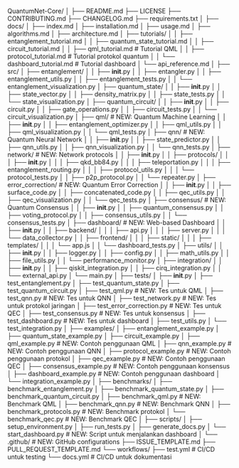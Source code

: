 QuantumNet-Core/
│
├── README.md
├── LICENSE
├── CONTRIBUTING.md
├── CHANGELOG.md
├── requirements.txt
│
├── docs/
│   ├── index.md
│   ├── installation.md
│   ├── usage.md
│   ├── algorithms.md
│   ├── architecture.md
│   ├── tutorials/
│   │   ├── entanglement_tutorial.md
│   │   ├── quantum_state_tutorial.md
│   │   ├── circuit_tutorial.md
│   │   ├── qml_tutorial.md         # Tutorial QML
│   │   ├── protocol_tutorial.md    # Tutorial protokol quantum
│   │   └── dashboard_tutorial.md   # Tutorial dashboard
│   └── api_reference.md
│
├── src/
│   ├── entanglement/
│   │   ├── __init__.py
│   │   ├── entangler.py
│   │   ├── entanglement_utils.py
│   │   ├── entanglement_tests.py
│   │   └── entanglement_visualization.py
│   ├── quantum_state/
│   │   ├── __init__.py
│   │   ├── state_vector.py
│   │   ├── density_matrix.py
│   │   ├── state_tests.py
│   │   └── state_visualization.py
│   ├── quantum_circuit/
│   │   ├── __init__.py
│   │   ├── circuit.py
│   │   ├── gate_operations.py
│   │   ├── circuit_tests.py
│   │   └── circuit_visualization.py
│   ├── qml/                       # NEW: Quantum Machine Learning
│   │   ├── __init__.py
│   │   ├── entanglement_optimizer.py
│   │   ├── qml_utils.py
│   │   ├── qml_visualization.py
│   │   └── qml_tests.py
│   ├── qnn/                       # NEW: Quantum Neural Network
│   │   ├── __init__.py
│   │   ├── state_predictor.py
│   │   ├── qnn_utils.py
│   │   ├── qnn_visualization.py
│   │   └── qnn_tests.py
│   ├── network/                   # NEW: Network protocols
│   │   ├── __init__.py
│   │   ├── protocols/
│   │   │   ├── __init__.py
│   │   │   ├── qkd_bb84.py
│   │   │   ├── teleportation.py
│   │   │   ├── entanglement_routing.py
│   │   │   ├── protocol_utils.py
│   │   │   └── protocol_tests.py
│   │   ├── p2p_protocol.py
│   │   └── repeater.py
│   ├── error_correction/          # NEW: Quantum Error Correction
│   │   ├── __init__.py
│   │   ├── surface_code.py
│   │   ├── concatenated_code.py
│   │   ├── qec_utils.py
│   │   ├── qec_visualization.py
│   │   └── qec_tests.py
│   ├── consensus/                 # NEW: Quantum Consensus
│   │   ├── __init__.py
│   │   ├── quantum_consensus.py
│   │   ├── voting_protocol.py
│   │   ├── consensus_utils.py
│   │   └── consensus_tests.py
│   ├── dashboard/                 # NEW: Web-based Dashboard
│   │   ├── __init__.py
│   │   ├── backend/
│   │   │   ├── api.py
│   │   │   ├── server.py
│   │   │   └── data_collector.py
│   │   ├── frontend/
│   │   │   ├── static/
│   │   │   ├── templates/
│   │   │   └── app.js
│   │   └── dashboard_tests.py
│   ├── utils/
│   │   ├── __init__.py
│   │   ├── logger.py
│   │   ├── config.py
│   │   ├── math_utils.py
│   │   ├── file_utils.py
│   │   └── performance_monitor.py
│   ├── integration/
│   │   ├── __init__.py
│   │   ├── qiskit_integration.py
│   │   ├── cirq_integration.py
│   │   └── external_api.py
│   └── main.py
│
├── tests/
│   ├── __init__.py
│   ├── test_entanglement.py
│   ├── test_quantum_state.py
│   ├── test_quantum_circuit.py
│   ├── test_qml.py                # NEW: Tes untuk QML
│   ├── test_qnn.py                # NEW: Tes untuk QNN
│   ├── test_network.py            # NEW: Tes untuk protokol jaringan
│   ├── test_error_correction.py   # NEW: Tes untuk QEC
│   ├── test_consensus.py          # NEW: Tes untuk konsensus
│   ├── test_dashboard.py          # NEW: Tes untuk dashboard
│   ├── test_utils.py
│   └── test_integration.py
│
├── examples/
│   ├── entanglement_example.py
│   ├── quantum_state_example.py
│   ├── circuit_example.py
│   ├── qml_example.py             # NEW: Contoh penggunaan QML
│   ├── qnn_example.py             # NEW: Contoh penggunaan QNN
│   ├── protocol_example.py        # NEW: Contoh penggunaan protokol
│   ├── qec_example.py             # NEW: Contoh penggunaan QEC
│   ├── consensus_example.py       # NEW: Contoh penggunaan konsensus
│   ├── dashboard_example.py       # NEW: Contoh penggunaan dashboard
│   └── integration_example.py
│
├── benchmarks/
│   ├── benchmark_entanglement.py
│   ├── benchmark_quantum_state.py
│   ├── benchmark_quantum_circuit.py
│   ├── benchmark_qml.py           # NEW: Benchmark QML
│   ├── benchmark_qnn.py           # NEW: Benchmark QNN
│   ├── benchmark_protocols.py     # NEW: Benchmark protokol
│   └── benchmark_qec.py           # NEW: Benchmark QEC
│
├── scripts/
│   ├── setup_environment.py
│   ├── run_tests.py
│   ├── generate_docs.py
│   └── start_dashboard.py         # NEW: Script untuk menjalankan dashboard
│
└── .github/                      # NEW: GitHub configurations
    ├── ISSUE_TEMPLATE.md
    ├── PULL_REQUEST_TEMPLATE.md
    └── workflows/
        ├── test.yml              # CI/CD untuk testing
        └── docs.yml              # CI/CD untuk dokumentasi
